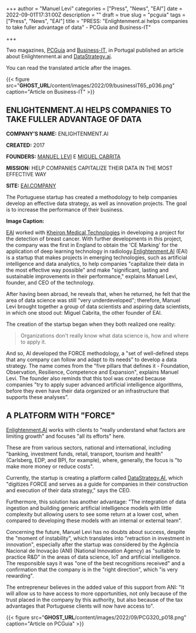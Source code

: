 +++
author = "Manuel Levi"
categories = ["Press", "News", "EAI"]
date = 2022-09-01T17:31:00Z
description = ""
draft = true
slug = "pcguia"
tags = ["Press", "News", "EAI"]
title = "PRESS: \"Enlightenment.ai helps companies to take fuller advantage of data\" - PCGuia and Business-IT"

+++


Two magazines, [PCGuia](https://www.pcguia.pt/) and [Business-IT](https://business-it.pt/), in Portugal published an article about Enlightenment.ai and [DataStrategy.ai](https://datastrategy.ai).

You can read the translated article after the images.

{{< figure src="__GHOST_URL__/content/images/2022/09/businessIT65_p036.png" caption="Article on Business-IT" >}}

## ENLIGHTENMENT.AI HELPS COMPANIES TO TAKE FULLER ADVANTAGE OF DATA

**COMPANY’S NAME:** ENLIGHTENMENT.AI

**CREATED:** 2017

**FOUNDERS:**  [MANUEL LEVI](__GHOST_URL__/) E [MIGUEL CABRITA](https://miguelcabrita.com)

**MISSION:** HELP COMPANIES CAPITALIZE THEIR DATA IN THE MOST EFFECTIVE WAY

**SITE:**  [EAI.COMPANY](https://eai.company)

The Portuguese startup has created a methodology to help companies develop an effective data strategy, as well as innovation projects. The goal is to increase the performance of their business.

**Image Caption:**

 [EAl](https://eai.company) worked with [Kheiron Medical Technologies](https://www.kheironmed.com/) in developing a project for the detection of breast cancer. With further developments in this project, the company was the first in England to obtain the 'CE Marking' for the application of deep learning technology in radiology.[Enlightenment.AI](https://eai.company) (EAI) is a startup that makes projects in emerging technologies, such as artificial intelligence and data analytics, to help companies "capitalize their data in the most effective way possible" and make "significant, lasting and sustainable improvements in their performance," explains Manuel Levi, founder, and CEO of the technology.

After having been abroad, he reveals that, when he returned, he felt that the area of data science was still "very underdeveloped"; therefore, Manuel Levi brought together a group of data scientists and aspiring data scientists, in which one stood out: Miguel Cabrita, the other founder of EAl.

The creation of the startup began when they both realized one reality:

> Organizations don't really know what data science is, how and where to apply it.

And so, AI developed the FORCE methodology, a "set of well-defined steps that any company can follow and adapt to its needs" to develop a data strategy. The name comes from the "five pillars that defines it - Foundation, Observation, Resilience, Competence and Expansion", explains Manuel Levi. The founder also reminds that this tool was created because companies "try to apply super advanced artificial intelligence algorithms, before they even have their data organized or an infrastructure that supports these analyses".

## A PLATFORM WITH "FORCE"



[Enlightenment.AI](https://enlightenment.ai) works with clients to "really understand what factors are limiting growth" and focuses "all its efforts" here.

These are from various sectors, national and international, including "banking, investment funds, retail, transport, tourism and health" (Carlsberg, EDP, and BPI, for example), where, generally, the focus is "to make more money or reduce costs".

Currently, the startup is creating a platform called [DataStrategy.AI](https://datastrategy.ai), which "digitizes FORCE and serves as a guide for companies in their construction and execution of their data strategy," says the CEO.

Furthermore, this solution has another advantage: "The integration of data ingestion and building generic artificial intelligence models with little complexity but allowing users to see some return at a lower cost, when compared to developing these models with an internal or external team".

Concerning the future, Manuel Levi has no doubts about success, despite the "moment of instability", which translates into "retraction in investment in innovation", especially after the startup was considered by the Agência Nacional de Inovação (ANI) (National Innovation Agency) as "suitable to practice R&D" in the areas of data science, IoT and artificial intelligence. The responsible says it was "one of the best recognitions received" and a confirmation that the company is in the "right direction", which "is very rewarding".

The entrepreneur believes in the added value of this support from ANI: "It will allow us to have access to more opportunities, not only because of the trust placed in the company by this authority, but also because of the tax advantages that Portuguese clients will now have access to".



{{< figure src="__GHOST_URL__/content/images/2022/09/PCG320_p018.png" caption="Article on PCGuia" >}}



